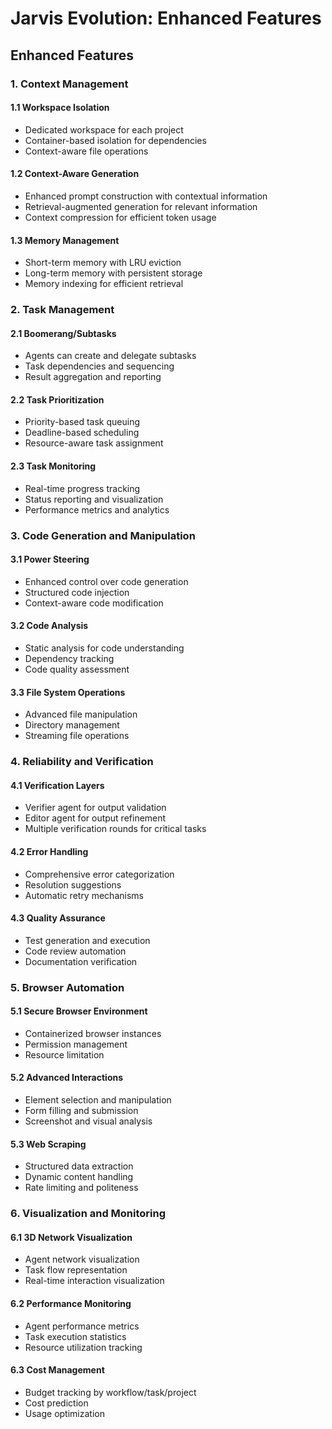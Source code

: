 # Jarvis Evolution: Enhanced Features

## Enhanced Features

### 1. Context Management

#### 1.1 Workspace Isolation
- Dedicated workspace for each project
- Container-based isolation for dependencies
- Context-aware file operations

#### 1.2 Context-Aware Generation
- Enhanced prompt construction with contextual information
- Retrieval-augmented generation for relevant information
- Context compression for efficient token usage

#### 1.3 Memory Management
- Short-term memory with LRU eviction
- Long-term memory with persistent storage
- Memory indexing for efficient retrieval

### 2. Task Management

#### 2.1 Boomerang/Subtasks
- Agents can create and delegate subtasks
- Task dependencies and sequencing
- Result aggregation and reporting

#### 2.2 Task Prioritization
- Priority-based task queuing
- Deadline-based scheduling
- Resource-aware task assignment

#### 2.3 Task Monitoring
- Real-time progress tracking
- Status reporting and visualization
- Performance metrics and analytics

### 3. Code Generation and Manipulation

#### 3.1 Power Steering
- Enhanced control over code generation
- Structured code injection
- Context-aware code modification

#### 3.2 Code Analysis
- Static analysis for code understanding
- Dependency tracking
- Code quality assessment

#### 3.3 File System Operations
- Advanced file manipulation
- Directory management
- Streaming file operations

### 4. Reliability and Verification

#### 4.1 Verification Layers
- Verifier agent for output validation
- Editor agent for output refinement
- Multiple verification rounds for critical tasks

#### 4.2 Error Handling
- Comprehensive error categorization
- Resolution suggestions
- Automatic retry mechanisms

#### 4.3 Quality Assurance
- Test generation and execution
- Code review automation
- Documentation verification

### 5. Browser Automation

#### 5.1 Secure Browser Environment
- Containerized browser instances
- Permission management
- Resource limitation

#### 5.2 Advanced Interactions
- Element selection and manipulation
- Form filling and submission
- Screenshot and visual analysis

#### 5.3 Web Scraping
- Structured data extraction
- Dynamic content handling
- Rate limiting and politeness

### 6. Visualization and Monitoring

#### 6.1 3D Network Visualization
- Agent network visualization
- Task flow representation
- Real-time interaction visualization

#### 6.2 Performance Monitoring
- Agent performance metrics
- Task execution statistics
- Resource utilization tracking

#### 6.3 Cost Management
- Budget tracking by workflow/task/project
- Cost prediction
- Usage optimization
